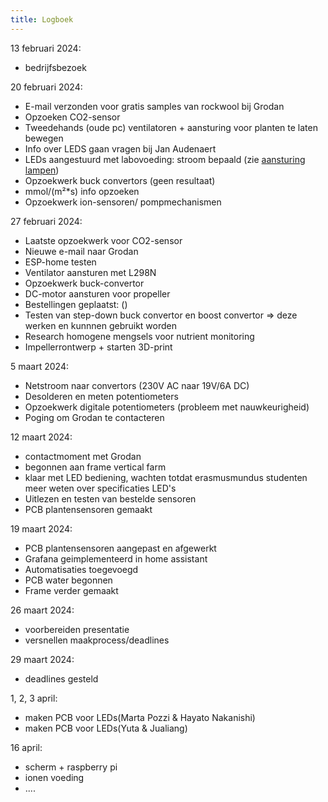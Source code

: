 ```yaml
---
title: Logboek
---
```



13 februari 2024:

* bedrijfsbezoek

20 februari 2024:

* E-mail verzonden voor gratis samples van rockwool bij Grodan
* Opzoeken CO2-sensor
* Tweedehands (oude pc) ventilatoren + aansturing voor planten te laten bewegen
* Info over LEDS gaan vragen bij Jan Audenaert
* LEDs aangestuurd met labovoeding: stroom bepaald (zie [aansturing lampen](/inhoud/aansturingLEDs/))
 * Opzoekwerk buck convertors (geen resultaat)
 * mmol/(m²*s) info opzoeken
 * Opzoekwerk ion-sensoren/ pompmechanismen


27 februari 2024:

 * Laatste opzoekwerk voor CO2-sensor
 * Nieuwe e-mail naar Grodan
 * ESP-home testen
 * Ventilator aansturen met L298N
 * Opzoekwerk buck-convertor
 * DC-motor aansturen voor propeller
 * Bestellingen geplaatst: ()
 * Testen van step-down buck convertor en boost convertor => deze werken en kunnnen gebruikt worden
 * Research homogene mengsels voor nutrient monitoring
 * Impellerrontwerp + starten 3D-print

 5 maart 2024:

* Netstroom naar convertors (230V AC naar 19V/6A DC)
* Desolderen en meten potentiometers
* Opzoekwerk digitale potentiometers (probleem met nauwkeurigheid)
* Poging om Grodan te contacteren

12 maart 2024:

* contactmoment met Grodan
* begonnen aan frame vertical farm
* klaar met LED bediening, wachten totdat erasmusmundus studenten meer weten over specificaties LED's
* Uitlezen en testen van bestelde sensoren
* PCB plantensensoren gemaakt

19 maart 2024:
* PCB plantensensoren aangepast en afgewerkt
* Grafana geimplementeerd in home assistant
* Automatisaties toegevoegd
* PCB water begonnen
* Frame verder gemaakt

26 maart 2024:
* voorbereiden presentatie
* versnellen maakprocess/deadlines

29 maart 2024:
* deadlines gesteld

1, 2, 3 april:
* maken PCB voor LEDs(Marta Pozzi & Hayato Nakanishi)
* maken PCB voor LEDs(Yuta & Jualiang)

16 april:
* scherm + raspberry pi
* ionen voeding
* ....
